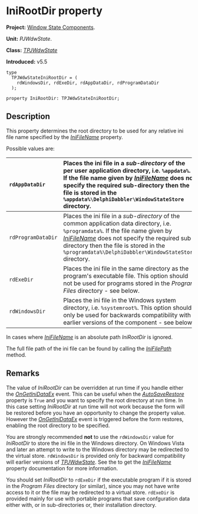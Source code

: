 # IniRootDir property #

**Project:** [Window State Components](WindowStateComponents.md).

**Unit:** _PJWdwState_.

**Class:** _[TPJWdwState](TPJWdwState.md)_

**Introduced:** v5.5

```
type
  TPJWdwStateIniRootDir = (
    rdWindowsDir, rdExeDir, rdAppDataDir, rdProgramDataDir
  );

property IniRootDir: TPJWdwStateIniRootDir;
```

## Description ##

This property determines the root directory to be used for any relative ini file name specified by the _[IniFileName](TPJWdwStateIniFileName.md)_ property.

Possible values are:

| `rdAppDataDir` | Places the ini file in a _sub-directory_ of the per user application directory, i.e. `%appdata%`. If the file name given by _[IniFileName](TPJWdwStateIniFileName.md)_ does not specify the required sub-directory then the file is stored in the `%appdata%\DelphiDabbler\WindowStateStore` directory. |
|:---------------|:--------------------------------------------------------------------------------------------------------------------------------------------------------------------------------------------------------------------------------------------------------------------------------------------------------|
| `rdProgramDataDir` | Places the ini file in a _sub-directory_ of the common application data directory, i.e. `%programdata%`. If the file name given by _[IniFileName](TPJWdwStateIniFileName.md)_ does not specify the required sub-directory then the file is stored in the `%programdata%\DelphiDabbler\WindowStateStore` directory. |
| `rdExeDir` | Places the ini file in the same directory as the program's executable file. This option should not be used for programs stored in the _Program Files_ directory - see below. |
| `rdWindowsDir` | Places the ini file in the Windows system directory, i.e. `%systemroot%`. This option should only be used for backwards compatibility with earlier versions of the component - see below. |


In cases where _[IniFileName](TPJWdwStateIniFileName.md)_ is an absolute path _IniRootDir_ is ignored.

The full file path of the ini file can be found by calling the _[IniFilePath](TPJWdwStateIniFilePath.md)_ method.

## Remarks ##

The value of _IniRootDir_ can be overridden at run time if you handle either the _[OnGetIniDataEx](TPJWdwStateOnGetIniDataEx.md)_ event. This can be useful when the _[AutoSaveRestore](TPJCustomWdwStateAutoSaveRestore.md)_ property is `True` and you want to specify the root directory at run time. In this case setting _IniRootDir_ at run time will not work because the form will be restored before you have an opportunity to change the property value. However the _[OnGetIniDataEx](TPJWdwStateOnGetIniDataEx.md)_ event is triggered before the form restores, enabling the root directory to be specified.

You are strongly recommended **not** to use the `rdWindowsDir` value for _IniRootDir_ to store the ini file in the Windows directory. On Windows Vista and later an attempt to write to the Windows directory may be redirected to the virtual store. `rdWindowsDir` is provided only for backward compatibility will earlier versions of _[TPJWdwState](TPJWdwState.md)_. See the to get the _[IniFileName](TPJWdwStateIniFileName.md)_ property documentation for more information.

You should set _IniRootDir_ to `rdExeDir` if the executable program if it is stored in the _Program Files_ directory (or similar), since you may not have write access to it or the file may be redirected to a virtual store. `rdExeDir` is provided mainly for use with portable programs that save confguration data either with, or in sub-directories or, their installation directory.
